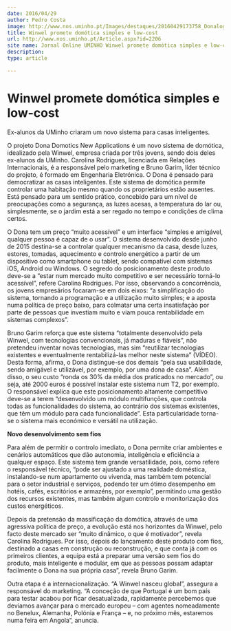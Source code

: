 ```yaml
---
date: 2016/04/29
author: Pedro Costa
image: http://www.nos.uminho.pt/Images/destaques/20160429173758_Donalogo.jpg
title: Winwel promete domótica simples e low-cost
url: http://www.nos.uminho.pt/Article.aspx?id=2206
site name: Jornal Online UMINHO Winwel promete domótica simples e low-cost
description: 
type: article

---
```

# Winwel promete domótica simples e low-cost




Ex-alunos da UMinho criaram um novo sistema para casas inteligentes.

O projeto Dona Domotics New Applications é um novo sistema de domótica, idealizado pela Winwel, empresa criada por três jovens, sendo dois deles ex-alunos da UMinho. Carolina Rodrigues, licenciada em Relações Internacionais, é a responsável pelo marketing e Bruno Garim, líder técnico do projeto, é formado em Engenharia Eletrónica. O Dona é pensado para democratizar as casas inteligentes. Este sistema de domótica permite controlar uma habitação mesmo quando os proprietários estão ausentes. Está pensado para um sentido prático, concebido para um nível de preocupações como a segurança, as luzes acesas, a temperatura do lar ou, simplesmente, se o jardim está a ser regado no tempo e condições de clima certos.

O Dona tem um preço “muito acessível” e um interface “simples e amigável, qualquer pessoa é capaz de o usar”. O sistema desenvolvido desde junho de 2015 destina-se a controlar qualquer mecanismo da casa, desde luzes, estores, tomadas, aquecimento e controlo energético a partir de um dispositivo como smartphone ou tablet, sendo compatível com sistemas iOS, Android ou Windows. O segredo do posicionamento deste produto deve-se a “estar num mercado muito competitivo e ser necessário torná-lo acessível”, refere Carolina Rodrigues. Por isso, observando a concorrência, os jovens empresários focaram-se em dois eixos: “a simplificação do sistema, tornando a programação e a utilização muito simples; e a aposta numa política de preço baixo, para colmatar uma certa insatisfação por parte de pessoas que investiam muito e viam pouca rentabilidade em sistemas complexos”.

Bruno Garim reforça que este sistema “totalmente desenvolvido pela Winwel, com tecnologias convencionais, já maduras e fiáveis”, não pretendeu inventar novas tecnologias, mas sim “reutilizar tecnologias existentes e eventualmente rentabilizá-las melhor neste sistema” (VÍDEO). Desta forma, afirma, o Dona distingue-se dos demais “pela sua usabilidade, sendo amigável e utilizável, por exemplo, por uma dona de casa”. Além disso, o seu custo “ronda os 30% da média dos praticados no mercado”, ou seja, até 2000 euros é possível instalar este sistema num T2, por exemplo. O responsável explica que este posicionamento altamente competitivo deve-se a terem “desenvolvido um módulo multifunções, que controla todas as funcionalidades do sistema, ao contrário dos sistemas existentes, que têm um módulo para cada funcionalidade”. Esta particularidade torna-se o sistema mais económico e versátil na utilização.


**Novo desenvolvimento sem fios** 

Para além de permitir o controlo imediato, o Dona permite criar ambientes e cenários automáticos que dão autonomia, inteligência e eficiência a qualquer espaço. Este sistema tem grande versatilidade, pois, como refere o responsável técnico, “pode ser ajustado a uma realidade doméstica, instalando-se num apartamento ou vivenda, mas também tem potencial para o setor industrial e serviços, podendo ter um ótimo desempenho em hotéis, cafés, escritórios e armazéns, por exemplo”, permitindo uma gestão dos recursos existentes, mas também algum controlo e monitorização dos custos energéticos.

Depois da pretensão da massificação da domótica, através de uma agressiva política de preço, a evolução está nos horizontes da Winwel, pelo facto deste mercado ser “muito dinâmico, o que é motivador”, revela Carolina Rodrigues. Por isso, depois do lançamento deste produto com fios, destinado a casas em construção ou reconstrução, e que conta já com os primeiros clientes, a equipa está a preparar uma versão sem fios do produto, mais inteligente e modular, em que as pessoas possam adaptar facilmente o Dona na sua própria casa”, revela Bruno Garim.

Outra etapa é a internacionalização. “A Winwel nasceu global”, assegura a responsável do marketing. “A conceção de que Portugal é um bom país para testar acabou por ficar desatualizada, rapidamente percebemos que devíamos avançar para o mercado europeu – com agentes nomeadamente no Benelux, Alemanha, Polónia e França – e, no próximo mês, estaremos numa feira em Angola”, anuncia.
